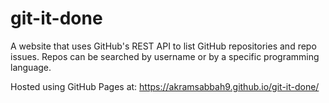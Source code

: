 # git-it-done

A website that uses GitHub's REST API to list GitHub repositories and repo issues. Repos can be searched by username or by a specific programming language.

Hosted using GitHub Pages at: https://akramsabbah9.github.io/git-it-done/